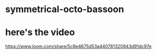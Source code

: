 # symmetrical-octo-bassoon
# here's the video
https://www.loom.com/share/5c8e4675d53a440781320943d91dc97e
